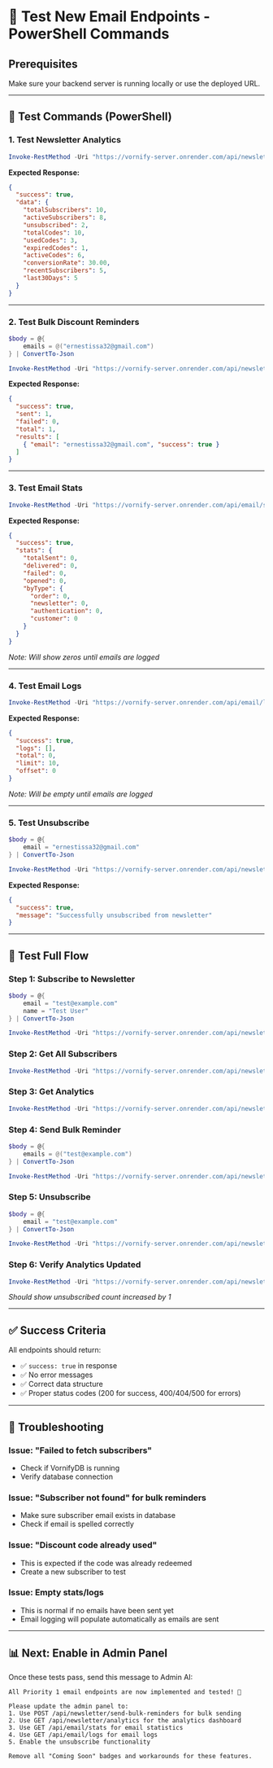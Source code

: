 # 🧪 Test New Email Endpoints - PowerShell Commands

## Prerequisites
Make sure your backend server is running locally or use the deployed URL.

---

## 🔧 Test Commands (PowerShell)

### 1. Test Newsletter Analytics
```powershell
Invoke-RestMethod -Uri "https://vornify-server.onrender.com/api/newsletter/analytics"
```

**Expected Response:**
```json
{
  "success": true,
  "data": {
    "totalSubscribers": 10,
    "activeSubscribers": 8,
    "unsubscribed": 2,
    "totalCodes": 10,
    "usedCodes": 3,
    "expiredCodes": 1,
    "activeCodes": 6,
    "conversionRate": 30.00,
    "recentSubscribers": 5,
    "last30Days": 5
  }
}
```

---

### 2. Test Bulk Discount Reminders
```powershell
$body = @{
    emails = @("ernestissa32@gmail.com")
} | ConvertTo-Json

Invoke-RestMethod -Uri "https://vornify-server.onrender.com/api/newsletter/send-bulk-reminders" -Method POST -ContentType "application/json" -Body $body
```

**Expected Response:**
```json
{
  "success": true,
  "sent": 1,
  "failed": 0,
  "total": 1,
  "results": [
    { "email": "ernestissa32@gmail.com", "success": true }
  ]
}
```

---

### 3. Test Email Stats
```powershell
Invoke-RestMethod -Uri "https://vornify-server.onrender.com/api/email/stats"
```

**Expected Response:**
```json
{
  "success": true,
  "stats": {
    "totalSent": 0,
    "delivered": 0,
    "failed": 0,
    "opened": 0,
    "byType": {
      "order": 0,
      "newsletter": 0,
      "authentication": 0,
      "customer": 0
    }
  }
}
```
*Note: Will show zeros until emails are logged*

---

### 4. Test Email Logs
```powershell
Invoke-RestMethod -Uri "https://vornify-server.onrender.com/api/email/logs?limit=10&offset=0&type=all"
```

**Expected Response:**
```json
{
  "success": true,
  "logs": [],
  "total": 0,
  "limit": 10,
  "offset": 0
}
```
*Note: Will be empty until emails are logged*

---

### 5. Test Unsubscribe
```powershell
$body = @{
    email = "ernestissa32@gmail.com"
} | ConvertTo-Json

Invoke-RestMethod -Uri "https://vornify-server.onrender.com/api/newsletter/unsubscribe" -Method POST -ContentType "application/json" -Body $body
```

**Expected Response:**
```json
{
  "success": true,
  "message": "Successfully unsubscribed from newsletter"
}
```

---

## 🔄 Test Full Flow

### Step 1: Subscribe to Newsletter
```powershell
$body = @{
    email = "test@example.com"
    name = "Test User"
} | ConvertTo-Json

Invoke-RestMethod -Uri "https://vornify-server.onrender.com/api/newsletter/subscribe" -Method POST -ContentType "application/json" -Body $body
```

### Step 2: Get All Subscribers
```powershell
Invoke-RestMethod -Uri "https://vornify-server.onrender.com/api/newsletter/subscribers"
```

### Step 3: Get Analytics
```powershell
Invoke-RestMethod -Uri "https://vornify-server.onrender.com/api/newsletter/analytics"
```

### Step 4: Send Bulk Reminder
```powershell
$body = @{
    emails = @("test@example.com")
} | ConvertTo-Json

Invoke-RestMethod -Uri "https://vornify-server.onrender.com/api/newsletter/send-bulk-reminders" -Method POST -ContentType "application/json" -Body $body
```

### Step 5: Unsubscribe
```powershell
$body = @{
    email = "test@example.com"
} | ConvertTo-Json

Invoke-RestMethod -Uri "https://vornify-server.onrender.com/api/newsletter/unsubscribe" -Method POST -ContentType "application/json" -Body $body
```

### Step 6: Verify Analytics Updated
```powershell
Invoke-RestMethod -Uri "https://vornify-server.onrender.com/api/newsletter/analytics"
```
*Should show unsubscribed count increased by 1*

---

## ✅ Success Criteria

All endpoints should return:
- ✅ `success: true` in response
- ✅ No error messages
- ✅ Correct data structure
- ✅ Proper status codes (200 for success, 400/404/500 for errors)

---

## 🐛 Troubleshooting

### Issue: "Failed to fetch subscribers"
- Check if VornifyDB is running
- Verify database connection

### Issue: "Subscriber not found" for bulk reminders
- Make sure subscriber email exists in database
- Check if email is spelled correctly

### Issue: "Discount code already used"
- This is expected if the code was already redeemed
- Create a new subscriber to test

### Issue: Empty stats/logs
- This is normal if no emails have been sent yet
- Email logging will populate automatically as emails are sent

---

## 📊 Next: Enable in Admin Panel

Once these tests pass, send this message to Admin AI:

```
All Priority 1 email endpoints are now implemented and tested! 🎉

Please update the admin panel to:
1. Use POST /api/newsletter/send-bulk-reminders for bulk sending
2. Use GET /api/newsletter/analytics for the analytics dashboard
3. Use GET /api/email/stats for email statistics
4. Use GET /api/email/logs for email logs
5. Enable the unsubscribe functionality

Remove all "Coming Soon" badges and workarounds for these features.
```

